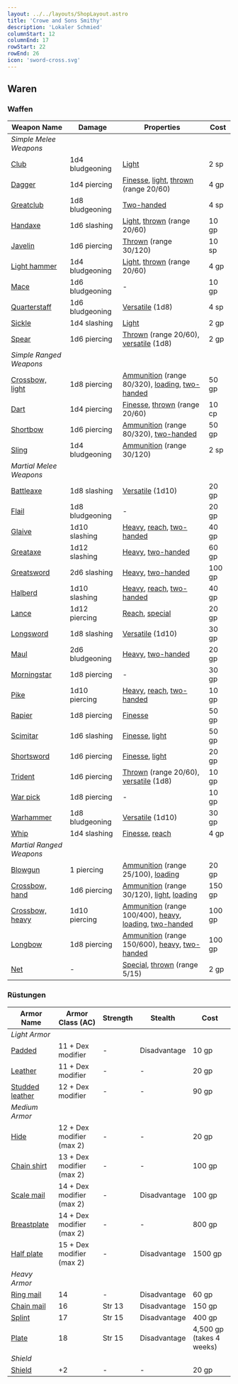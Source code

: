 ```yaml
---
layout: ../../layouts/ShopLayout.astro
title: 'Crowe and Sons Smithy'
description: 'Lokaler Schmied'
columnStart: 12
columnEnd: 17
rowStart: 22
rowEnd: 26
icon: 'sword-cross.svg'
---
```


## Waren
### Waffen
| Weapon Name                                                           | Damage          | Properties                                                                                                                                                                                                                                                                                                                                                                                                 | Cost   |
|-----------------------------------------------------------------------|-----------------|------------------------------------------------------------------------------------------------------------------------------------------------------------------------------------------------------------------------------------------------------------------------------------------------------------------------------------------------------------------------------------------------------------|--------|
| _Simple Melee Weapons_                                                |                 |                                                                                                                                                                                                                                                                                                                                                                                                            |        |
| [Club](https://www.dndbeyond.com/equipment/club)                      | 1d4 bludgeoning | [Light](https://www.dndbeyond.com/compendium/rules/basic-rules/equipment#WeaponProperties)                                                                                                                                                                                                                                                                                                                 | 2 sp   |
| [Dagger](https://www.dndbeyond.com/equipment/dagger)                  | 1d4 piercing    | [Finesse](https://www.dndbeyond.com/compendium/rules/basic-rules/equipment#WeaponProperties), [light](https://www.dndbeyond.com/compendium/rules/basic-rules/equipment#WeaponProperties), [thrown](https://www.dndbeyond.com/compendium/rules/basic-rules/equipment#WeaponProperties) (range 20/60)                                                                                                        | 4 gp   |
| [Greatclub](https://www.dndbeyond.com/equipment/greatclub)            | 1d8 bludgeoning | [Two-handed](https://www.dndbeyond.com/compendium/rules/basic-rules/equipment#WeaponProperties)                                                                                                                                                                                                                                                                                                            | 4 sp   |
| [Handaxe](https://www.dndbeyond.com/equipment/handaxe)                | 1d6 slashing    | [Light](https://www.dndbeyond.com/compendium/rules/basic-rules/equipment#WeaponProperties), [thrown](https://www.dndbeyond.com/compendium/rules/basic-rules/equipment#WeaponProperties) (range 20/60)                                                                                                                                                                                                      | 10 gp  |
| [Javelin](https://www.dndbeyond.com/equipment/javelin)                | 1d6 piercing    | [Thrown](https://www.dndbeyond.com/compendium/rules/basic-rules/equipment#WeaponProperties) (range 30/120)                                                                                                                                                                                                                                                                                                 | 10 sp  |
| [Light hammer](https://www.dndbeyond.com/equipment/light-hammer)      | 1d4 bludgeoning | [Light](https://www.dndbeyond.com/compendium/rules/basic-rules/equipment#WeaponProperties), [thrown](https://www.dndbeyond.com/compendium/rules/basic-rules/equipment#WeaponProperties) (range 20/60)                                                                                                                                                                                                      | 4 gp   |
| [Mace](https://www.dndbeyond.com/equipment/mace)                      | 1d6 bludgeoning | -                                                                                                                                                                                                                                                                                                                                                                                                          | 10 gp  |
| [Quarterstaff](https://www.dndbeyond.com/equipment/quarterstaff)      | 1d6 bludgeoning | [Versatile](https://www.dndbeyond.com/compendium/rules/basic-rules/equipment#WeaponProperties) (1d8)                                                                                                                                                                                                                                                                                                       | 4 sp   |
| [Sickle](https://www.dndbeyond.com/equipment/sickle)                  | 1d4 slashing    | [Light](https://www.dndbeyond.com/compendium/rules/basic-rules/equipment#WeaponProperties)                                                                                                                                                                                                                                                                                                                 | 2 gp   |
| [Spear](https://www.dndbeyond.com/equipment/spear)                    | 1d6 piercing    | [Thrown](https://www.dndbeyond.com/compendium/rules/basic-rules/equipment#WeaponProperties) (range 20/60), [versatile](https://www.dndbeyond.com/compendium/rules/basic-rules/equipment#WeaponProperties) (1d8)                                                                                                                                                                                            | 2 gp   |
| _Simple Ranged Weapons_                                               |                 |                                                                                                                                                                                                                                                                                                                                                                                                            |        |
| [Crossbow, light](https://www.dndbeyond.com/equipment/crossbow-light) | 1d8 piercing    | [Ammunition](https://www.dndbeyond.com/compendium/rules/basic-rules/equipment#WeaponProperties) (range 80/320), [loading](https://www.dndbeyond.com/compendium/rules/basic-rules/equipment#WeaponProperties), [two-handed](https://www.dndbeyond.com/compendium/rules/basic-rules/equipment#WeaponProperties)                                                                                              | 50 gp  |
| [Dart](https://www.dndbeyond.com/equipment/dart)                      | 1d4 piercing    | [Finesse](https://www.dndbeyond.com/compendium/rules/basic-rules/equipment#WeaponProperties), [thrown](https://www.dndbeyond.com/compendium/rules/basic-rules/equipment#WeaponProperties) (range 20/60)                                                                                                                                                                                                    | 10 cp  |
| [Shortbow](https://www.dndbeyond.com/equipment/shortbow)              | 1d6 piercing    | [Ammunition](https://www.dndbeyond.com/compendium/rules/basic-rules/equipment#WeaponProperties) (range 80/320), [two-handed](https://www.dndbeyond.com/compendium/rules/basic-rules/equipment#WeaponProperties)                                                                                                                                                                                            | 50 gp  |
| [Sling](https://www.dndbeyond.com/equipment/sling)                    | 1d4 bludgeoning | [Ammunition](https://www.dndbeyond.com/compendium/rules/basic-rules/equipment#WeaponProperties) (range 30/120)                                                                                                                                                                                                                                                                                             | 2 sp   |
| _Martial Melee Weapons_                                               |                 |                                                                                                                                                                                                                                                                                                                                                                                                            |        |
| [Battleaxe](https://www.dndbeyond.com/equipment/battleaxe)            | 1d8 slashing    | [Versatile](https://www.dndbeyond.com/compendium/rules/basic-rules/equipment#WeaponProperties) (1d10)                                                                                                                                                                                                                                                                                                      | 20 gp  |
| [Flail](https://www.dndbeyond.com/equipment/flail)                    | 1d8 bludgeoning | -                                                                                                                                                                                                                                                                                                                                                                                                          | 20 gp  |
| [Glaive](https://www.dndbeyond.com/equipment/glaive)                  | 1d10 slashing   | [Heavy](https://www.dndbeyond.com/compendium/rules/basic-rules/equipment#WeaponProperties), [reach](https://www.dndbeyond.com/compendium/rules/basic-rules/equipment#WeaponProperties), [two-handed](https://www.dndbeyond.com/compendium/rules/basic-rules/equipment#WeaponProperties)                                                                                                                    | 40 gp  |
| [Greataxe](https://www.dndbeyond.com/equipment/greataxe)              | 1d12 slashing   | [Heavy](https://www.dndbeyond.com/compendium/rules/basic-rules/equipment#WeaponProperties), [two-handed](https://www.dndbeyond.com/compendium/rules/basic-rules/equipment#WeaponProperties)                                                                                                                                                                                                                | 60 gp  |
| [Greatsword](https://www.dndbeyond.com/equipment/greatsword)          | 2d6 slashing    | [Heavy](https://www.dndbeyond.com/compendium/rules/basic-rules/equipment#WeaponProperties), [two-handed](https://www.dndbeyond.com/compendium/rules/basic-rules/equipment#WeaponProperties)                                                                                                                                                                                                                | 100 gp |
| [Halberd](https://www.dndbeyond.com/equipment/halberd)                | 1d10 slashing   | [Heavy](https://www.dndbeyond.com/compendium/rules/basic-rules/equipment#WeaponProperties), [reach](https://www.dndbeyond.com/compendium/rules/basic-rules/equipment#WeaponProperties), [two-handed](https://www.dndbeyond.com/compendium/rules/basic-rules/equipment#WeaponProperties)                                                                                                                    | 40 gp  |
| [Lance](https://www.dndbeyond.com/equipment/lance)                    | 1d12 piercing   | [Reach](https://www.dndbeyond.com/compendium/rules/basic-rules/equipment#WeaponProperties), [special](https://www.dndbeyond.com/compendium/rules/basic-rules/equipment#WeaponProperties)                                                                                                                                                                                                                   | 20 gp  |
| [Longsword](https://www.dndbeyond.com/equipment/longsword)            | 1d8 slashing    | [Versatile](https://www.dndbeyond.com/compendium/rules/basic-rules/equipment#WeaponProperties) (1d10)                                                                                                                                                                                                                                                                                                      | 30 gp  |
| [Maul](https://www.dndbeyond.com/equipment/maul)                      | 2d6 bludgeoning | [Heavy](https://www.dndbeyond.com/compendium/rules/basic-rules/equipment#WeaponProperties), [two-handed](https://www.dndbeyond.com/compendium/rules/basic-rules/equipment#WeaponProperties)                                                                                                                                                                                                                | 20 gp  |
| [Morningstar](https://www.dndbeyond.com/equipment/morningstar)        | 1d8 piercing    | -                                                                                                                                                                                                                                                                                                                                                                                                          | 30 gp  |
| [Pike](https://www.dndbeyond.com/equipment/pike)                      | 1d10 piercing   | [Heavy](https://www.dndbeyond.com/compendium/rules/basic-rules/equipment#WeaponProperties), [reach](https://www.dndbeyond.com/compendium/rules/basic-rules/equipment#WeaponProperties), [two-handed](https://www.dndbeyond.com/compendium/rules/basic-rules/equipment#WeaponProperties)                                                                                                                    | 10 gp  |
| [Rapier](https://www.dndbeyond.com/equipment/rapier)                  | 1d8 piercing    | [Finesse](https://www.dndbeyond.com/compendium/rules/basic-rules/equipment#WeaponProperties)                                                                                                                                                                                                                                                                                                               | 50 gp  |
| [Scimitar](https://www.dndbeyond.com/equipment/scimitar)              | 1d6 slashing    | [Finesse](https://www.dndbeyond.com/compendium/rules/basic-rules/equipment#WeaponProperties), [light](https://www.dndbeyond.com/compendium/rules/basic-rules/equipment#WeaponProperties)                                                                                                                                                                                                                   | 50 gp  |
| [Shortsword](https://www.dndbeyond.com/equipment/shortsword)          | 1d6 piercing    | [Finesse](https://www.dndbeyond.com/compendium/rules/basic-rules/equipment#WeaponProperties), [light](https://www.dndbeyond.com/compendium/rules/basic-rules/equipment#WeaponProperties)                                                                                                                                                                                                                   | 20 gp  |
| [Trident](https://www.dndbeyond.com/equipment/trident)                | 1d6 piercing    | [Thrown](https://www.dndbeyond.com/compendium/rules/basic-rules/equipment#WeaponProperties) (range 20/60), [versatile](https://www.dndbeyond.com/compendium/rules/basic-rules/equipment#WeaponProperties) (1d8)                                                                                                                                                                                            | 10 gp  |
| [War pick](https://www.dndbeyond.com/equipment/war-pick)              | 1d8 piercing    | -                                                                                                                                                                                                                                                                                                                                                                                                          | 10 gp  |
| [Warhammer](https://www.dndbeyond.com/equipment/warhammer)            | 1d8 bludgeoning | [Versatile](https://www.dndbeyond.com/compendium/rules/basic-rules/equipment#WeaponProperties) (1d10)                                                                                                                                                                                                                                                                                                      | 30 gp  |
| [Whip](https://www.dndbeyond.com/equipment/whip)                      | 1d4 slashing    | [Finesse](https://www.dndbeyond.com/compendium/rules/basic-rules/equipment#WeaponProperties), [reach](https://www.dndbeyond.com/compendium/rules/basic-rules/equipment#WeaponProperties)                                                                                                                                                                                                                   | 4 gp   |
| _Martial Ranged Weapons_                                              |                 |                                                                                                                                                                                                                                                                                                                                                                                                            |        |
| [Blowgun](https://www.dndbeyond.com/equipment/blowgun)                | 1 piercing      | [Ammunition](https://www.dndbeyond.com/compendium/rules/basic-rules/equipment#WeaponProperties) (range 25/100), [loading](https://www.dndbeyond.com/compendium/rules/basic-rules/equipment#WeaponProperties)                                                                                                                                                                                               | 20 gp  |
| [Crossbow, hand](https://www.dndbeyond.com/equipment/crossbow-hand)   | 1d6 piercing    | [Ammunition](https://www.dndbeyond.com/compendium/rules/basic-rules/equipment#WeaponProperties) (range 30/120), [light](https://www.dndbeyond.com/compendium/rules/basic-rules/equipment#WeaponProperties), [loading](https://www.dndbeyond.com/compendium/rules/basic-rules/equipment#WeaponProperties)                                                                                                   | 150 gp |
| [Crossbow, heavy](https://www.dndbeyond.com/equipment/crossbow-heavy) | 1d10 piercing   | [Ammunition](https://www.dndbeyond.com/compendium/rules/basic-rules/equipment#WeaponProperties) (range 100/400), [heavy](https://www.dndbeyond.com/compendium/rules/basic-rules/equipment#WeaponProperties), [loading](https://www.dndbeyond.com/compendium/rules/basic-rules/equipment#WeaponProperties), [two-handed](https://www.dndbeyond.com/compendium/rules/basic-rules/equipment#WeaponProperties) | 100 gp |
| [Longbow](https://www.dndbeyond.com/equipment/longbow)                | 1d8 piercing    | [Ammunition](https://www.dndbeyond.com/compendium/rules/basic-rules/equipment#WeaponProperties) (range 150/600), [heavy](https://www.dndbeyond.com/compendium/rules/basic-rules/equipment#WeaponProperties), [two-handed](https://www.dndbeyond.com/compendium/rules/basic-rules/equipment#WeaponProperties)                                                                                               | 100 gp |
| [Net](https://www.dndbeyond.com/equipment/net)                        | -               | [Special](https://www.dndbeyond.com/compendium/rules/basic-rules/equipment#WeaponProperties), [thrown](https://www.dndbeyond.com/compendium/rules/basic-rules/equipment#WeaponProperties) (range 5/15)                                                                                                                                                                                                     | 2 gp   |

### Rüstungen
| Armor Name                                                             | Armor Class (AC)          | Strength | Stealth      | Cost                     |
|------------------------------------------------------------------------|---------------------------|----------|--------------|--------------------------|
| _Light Armor_                                                          |                           |          |              |                          |
| [Padded](https://www.dndbeyond.com/equipment/padded)                   | 11 + Dex modifier         | -        | Disadvantage | 10 gp                    |
| [Leather](https://www.dndbeyond.com/equipment/leather)                 | 11 + Dex modifier         | -        | -            | 20 gp                    |
| [Studded leather](https://www.dndbeyond.com/equipment/studded-leather) | 12 + Dex modifier         | -        | -            | 90 gp                    |
| _Medium Armor_                                                         |                           |          |              |                          |
| [Hide](https://www.dndbeyond.com/equipment/hide)                       | 12 + Dex modifier (max 2) | -        | -            | 20 gp                    |
| [Chain shirt](https://www.dndbeyond.com/equipment/chain-shirt)         | 13 + Dex modifier (max 2) | -        | -            | 100 gp                   |
| [Scale mail](https://www.dndbeyond.com/equipment/scale-mail)           | 14 + Dex modifier (max 2) | -        | Disadvantage | 100 gp                   |
| [Breastplate](https://www.dndbeyond.com/equipment/breastplate)         | 14 + Dex modifier (max 2) | -        | -            | 800 gp                   |
| [Half plate](https://www.dndbeyond.com/equipment/half-plate)           | 15 + Dex modifier (max 2) | -        | Disadvantage | 1500 gp                  |
| _Heavy Armor_                                                          |                           |          |              |                          |
| [Ring mail](https://www.dndbeyond.com/equipment/ring-mail)             | 14                        | -        | Disadvantage | 60 gp                    |
| [Chain mail](https://www.dndbeyond.com/equipment/chain-mail)           | 16                        | Str 13   | Disadvantage | 150 gp                   |
| [Splint](https://www.dndbeyond.com/equipment/splint)                   | 17                        | Str 15   | Disadvantage | 400 gp                   |
| [Plate](https://www.dndbeyond.com/equipment/plate)                     | 18                        | Str 15   | Disadvantage | 4,500 gp (takes 4 weeks) |
| _Shield_                                                               |                           |          |              |                          |
| [Shield](https://www.dndbeyond.com/equipment/shield)                   | +2                        | -        | -            | 20 gp                    |
